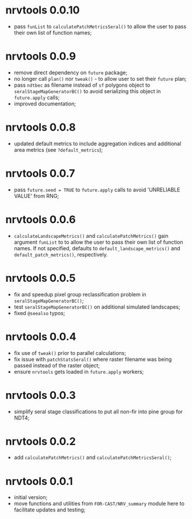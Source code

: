 # nrvtools 0.0.10

- pass `funList` to `calculatePatchMetricsSeral()` to allow the user to pass their own list of function names;

# nrvtools 0.0.9

- remove direct dependency on `future` package;
- no longer call `plan()` nor `tweak()` - to allow user to set their `future` plan;
- pass `ndtbec` as filename instead of `sf` polygons object to `seralStageMapGeneratorBC()` to avoid serializing this object in `future.apply` calls;
- improved documentation;

# nrvtools 0.0.8

- updated default metrics to include aggregation indices and additional area metrics (see `?default_metrics`);

# nrvtools 0.0.7

- pass `future.seed = TRUE` to `future.apply` calls to avoid 'UNRELIABLE VALUE' from RNG;

# nrvtools 0.0.6

- `calculateLandscapeMetrics()` and `calculatePatchMetrics()` gain argument `funList` to to allow the user to pass their own list of function names. If not specified, defaults to `default_landscape_metrics()` and `default_patch_metrics()`, respectively.

# nrvtools 0.0.5

- fix and speedup pixel group reclassification problem in `seralStageMapGeneratorBC()`;
- test `seralStageMapGeneratorBC()` on additional simulated landscapes;
- fixed `@seealso` typos;

# nrvtools 0.0.4

- fix use of `tweak()` prior to parallel calculations;
- fix issue with `patchStatsSeral()` where raster filename was being passed instead of the raster object;
- ensure `nrvtools` gets loaded in `future.apply` workers;

# nrvtools 0.0.3

- simplify seral stage classifications to put all non-fir into pine group for NDT4;

# nrvtools 0.0.2

- add `calculatePatchMetrics()` and `calculatePatchMetricsSeral()`;

# nrvtools 0.0.1

- initial version;
- move functions and utilities from `FOR-CAST/NRV_summary` module here to facilitate updates and testing;
